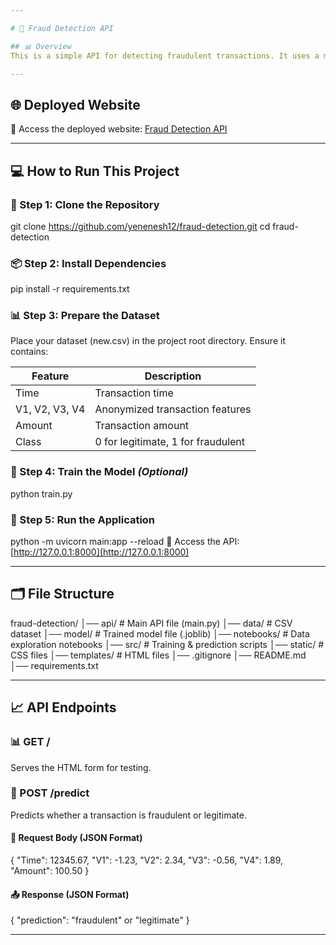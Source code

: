 ```yaml
---

# 🚨 Fraud Detection API  

## 📊 Overview  
This is a simple API for detecting fraudulent transactions. It uses a machine learning model to predict whether a transaction is legitimate or fraudulent based on several features.  

---
```


## 🌐 Deployed Website  
🔗 Access the deployed website: [Fraud Detection API](https://fraud-detection-3-77t1.onrender.com)  

---

## 💻 How to Run This Project  

### 📁 Step 1: Clone the Repository  
git clone https://github.com/yenenesh12/fraud-detection.git
cd fraud-detection

### 📦 Step 2: Install Dependencies  
pip install -r requirements.txt

### 📊 Step 3: Prepare the Dataset  
Place your dataset (new.csv) in the project root directory. Ensure it contains:  

| Feature  | Description |
|----------|------------|
| Time   | Transaction time |
| V1, V2, V3, V4 | Anonymized transaction features |
| Amount | Transaction amount |
| Class  | 0 for legitimate, 1 for fraudulent |

### 🤖 Step 4: Train the Model *(Optional)*  
python train.py

### 🚀 Step 5: Run the Application  
python -m uvicorn main:app --reload
🔹 Access the API: [http://127.0.0.1:8000](http://127.0.0.1:8000)  

---

## 🗂 File Structure  
fraud-detection/
│── api/             # Main API file (main.py)
│── data/            # CSV dataset
│── model/           # Trained model file (.joblib)
│── notebooks/       # Data exploration notebooks
│── src/             # Training & prediction scripts
│── static/          # CSS files
│── templates/       # HTML files
│── .gitignore
│── README.md
│── requirements.txt

---

## 📈 API Endpoints  

### 📊 GET /  
Serves the HTML form for testing.  

### 🤔 POST /predict  
Predicts whether a transaction is fraudulent or legitimate.  

#### 📩 Request Body (JSON Format)  
{
  "Time": 12345.67,
  "V1": -1.23,
  "V2": 2.34,
  "V3": -0.56,
  "V4": 1.89,
  "Amount": 100.50
}

#### 📤 Response (JSON Format)  
{
  "prediction": "fraudulent" or "legitimate"
}

---


